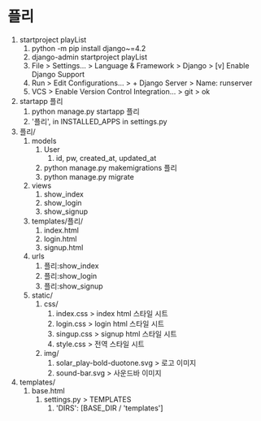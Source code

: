# 플리

1. startproject playList
   1. python -m pip install django~=4.2
   2. django-admin startproject playList
   3. File > Settings... > Language & Framework > Django > [v] Enable Django Support
   4. Run > Edit Configurations... > + Django Server > Name: runserver
   5. VCS > Enable Version Control Integration... > git > ok
2. startapp 플리
   1. python manage.py startapp 플리
   2. '플리', in INSTALLED_APPS in settings.py
3. 플리/
   1. models
      1. User
         1. id, pw, created_at, updated_at
      2. python manage.py makemigrations 플리
      3. python manage.py migrate
   2. views
      1. show_index
      2. show_login
      3. show_signup 
   3. templates/플리/
      1. index.html
      2. login.html
      3. signup.html
   4. urls
      1. 플리:show_index
      2. 플리:show_login
      3. 플리:show_signup
   5. static/
      1. css/
         1. index.css > index html 스타일 시트
         2. login.css > login html 스타일 시트
         3. singup.css > signup html 스타일 시트
         4. style.css > 전역 스타일 시트
      2. img/
         1. solar_play-bold-duotone.svg > 로고 이미지
         2. sound-bar.svg > 사운드바 이미지
4. templates/
   1. base.html
      1. settings.py > TEMPLATES
         1. 'DIRS': [BASE_DIR / 'templates']